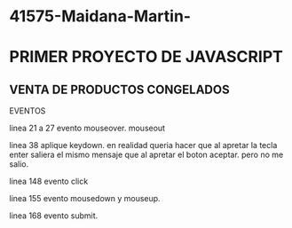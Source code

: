 # 41575-Maidana-Martin- 
<h1>PRIMER PROYECTO DE JAVASCRIPT</h1>
<h2>VENTA DE PRODUCTOS CONGELADOS</h2>


EVENTOS

linea 21 a 27 evento mouseover. mouseout

linea 38 aplique keydown. en realidad queria hacer que al apretar la tecla enter saliera el mismo mensaje que al apretar el boton aceptar. pero no me salio. 

linea 148 evento click 

linea 155 evento mousedown y mouseup.

linea 168 evento submit.
